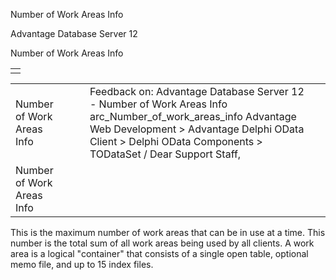 Number of Work Areas Info




Advantage Database Server 12  

Number of Work Areas Info

|  |
| --- |
|  |

|  |  |  |  |  |
| --- | --- | --- | --- | --- |
| Number of Work Areas Info |  |  | Feedback on: Advantage Database Server 12 - Number of Work Areas Info arc\_Number\_of\_work\_areas\_info Advantage Web Development > Advantage Delphi OData Client > Delphi OData Components > TODataSet / Dear Support Staff, |  |
| Number of Work Areas Info |  |  |  |  |

This is the maximum number of work areas that can be in use at a time. This number is the total sum of all work areas being used by all clients. A work area is a logical "container" that consists of a single open table, optional memo file, and up to 15 index files.